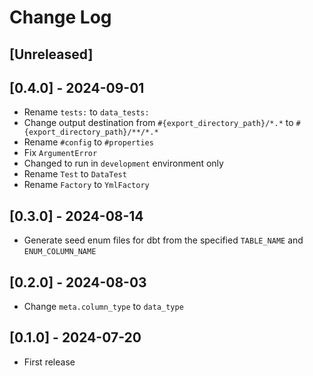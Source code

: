 # Change Log

## [Unreleased]

## [0.4.0] - 2024-09-01

- Rename `tests:` to `data_tests:`
- Change output destination from `#{export_directory_path}/*.*` to `#{export_directory_path}/**/*.*`
- Rename `#config` to `#properties`
- Fix `ArgumentError`
- Changed to run in `development` environment only
- Rename `Test` to `DataTest`
- Rename `Factory` to `YmlFactory`

## [0.3.0] - 2024-08-14

- Generate seed enum files for dbt from the specified `TABLE_NAME` and `ENUM_COLUMN_NAME`

## [0.2.0] - 2024-08-03

- Change `meta.column_type` to `data_type`

## [0.1.0] - 2024-07-20

- First release
